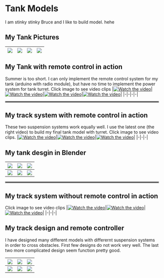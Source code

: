 # Tank Models

I am stinky stinky Bruce and I like to build model. hehe

## My Tank Pictures
|<img src="supp/MT_01.jpg"> | <img src="supp/MT_02.jpg">| <img src="supp/MT_03.jpg">|<img src="supp/MT_04.jpg">|
|-|-|-|-|

## My Tank with remote control in action

Summer is too short. I can only implement the remote control system for my tank (arduino with radio module), but have no time to implement the power system for tank turret. Click image to see video clips
|[![Watch the video](supp/VMT_01.jpg)](https://youtu.be/8mcwxQka-SE)|[![Watch the video](supp/VMT_02.jpg)](https://youtu.be/Jr-Uo1Vd39U)|[![Watch the video](supp/VMT_03.jpg)](https://youtu.be/oeZ-0BmFsXQ)|[![Watch the video](supp/VMT_04.jpg)](https://youtu.be/5BJnsn_qti4)|
|-|-|-|-|

<hr style="border:2px solid gray">

## My track system with remote control in action

These two suspension systems work equally well. I use the latest one (the right video) to build my final tank model with turret. Click image to see video clips.
|[![Watch the video](supp/VTR_01.jpg)](https://youtu.be/Vxs7pX9UMew)|[![Watch the video](supp/VTR_02.jpg)](https://youtu.be/O1RfTxst8CE)|[![Watch the video](supp/VTR_03.jpg)](https://youtu.be/wMOQQHEtaQ4)|
|-|-|-|

## My tank desgin in Blender
|<img src="supp/MTB_01.jpg"> | <img src="supp/MTB_02.jpg">| <img src="supp/MTB_03.jpg">|
|-|-|-|
|<img src="supp/MTB_04.jpg"> | <img src="supp/MTB_05.jpg">| <img src="supp/MTB_06.jpg">|

<hr style="border:2px solid gray">

## My track system without remote control  in action

Click image to see video clips
|[![Watch the video](supp/VT_01.jpg)](https://youtu.be/451M9cVgBYQ)|[![Watch the video](supp/VT_02.jpg)](https://youtu.be/yfJO76cP3h0)|[![Watch the video](supp/VT_03.jpg)](https://youtu.be/fWHRwT1mfnk)|
|-|-|-|

## My track design and remote controller

I have designed many different models with differernt suspension systems in order to cross obstacles. First few designs do not work very well. The last two more complicated design seem function pretty good. 

|<img src="supp/TT_01.jpg"> | <img src="supp/TT_02.jpg">| <img src="supp/TT_05.jpg">|
|-|-|-|
|<img src="supp/TT_04.jpg"> | <img src="supp/TT_03.jpg">| <img src="supp/TT_06.jpg">|


